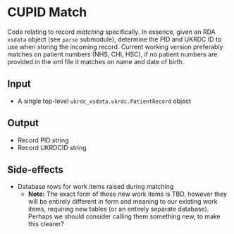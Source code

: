 # CUPID Match

Code relating to record _matching_ specifically. In essence, given an RDA `xsdata` object (see `parse` submodule), determine the PID and UKRDC ID to use when storing the incoming record. Current working version preferably matches on patient numbers (NHS, CHI, HSC), if no patient numbers are provided in the xml file it matches on name and date of birth. 

## Input

- A single top-level `ukrdc_xsdata.ukrdc.PatientRecord` object

## Output

- Record PID string
- Record UKRDCID string

## Side-effects

- Database rows for work items raised during matching
  - **Note:** The exact form of these new work items is TBD, however they will be entirely different in form and meaning to our existing work items, requiring new tables (or an entirely separate database). Perhaps we should consider calling them something new, to make this clearer?


